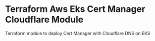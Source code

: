 # Terraform Aws Eks Cert Manager Cloudflare Module
Terraform module to deploy Cert Manager with Cloudflare DNS on EKS